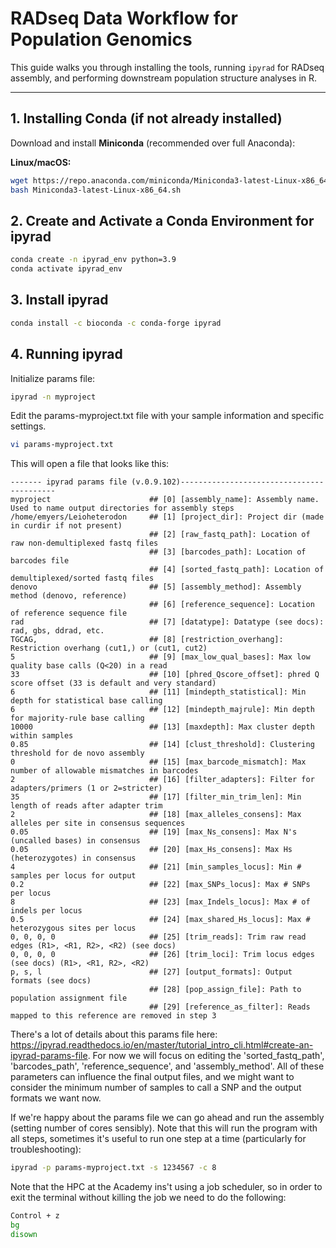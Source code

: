 # RADseq Data Workflow for Population Genomics

This guide walks you through installing the tools, running `ipyrad` for RADseq assembly, and performing downstream population structure analyses in R.

---

## 1. Installing Conda (if not already installed)

Download and install **Miniconda** (recommended over full Anaconda):

**Linux/macOS:**
```bash
wget https://repo.anaconda.com/miniconda/Miniconda3-latest-Linux-x86_64.sh
bash Miniconda3-latest-Linux-x86_64.sh
```

## 2. Create and Activate a Conda Environment for ipyrad
```bash
conda create -n ipyrad_env python=3.9
conda activate ipyrad_env
```

## 3. Install ipyrad
```bash
conda install -c bioconda -c conda-forge ipyrad
```

## 4. Running ipyrad
Initialize params file:
```bash
ipyrad -n myproject
```
Edit the params-myproject.txt file with your sample information and specific settings.
```bash
vi params-myproject.txt
```
This will open a file that looks like this:
```text
------- ipyrad params file (v.0.9.102)------------------------------------------
myproject                      ## [0] [assembly_name]: Assembly name. Used to name output directories for assembly steps
/home/emyers/Leioheterodon     ## [1] [project_dir]: Project dir (made in curdir if not present)
                               ## [2] [raw_fastq_path]: Location of raw non-demultiplexed fastq files
                               ## [3] [barcodes_path]: Location of barcodes file
                               ## [4] [sorted_fastq_path]: Location of demultiplexed/sorted fastq files
denovo                         ## [5] [assembly_method]: Assembly method (denovo, reference)
                               ## [6] [reference_sequence]: Location of reference sequence file
rad                            ## [7] [datatype]: Datatype (see docs): rad, gbs, ddrad, etc.
TGCAG,                         ## [8] [restriction_overhang]: Restriction overhang (cut1,) or (cut1, cut2)
5                              ## [9] [max_low_qual_bases]: Max low quality base calls (Q<20) in a read
33                             ## [10] [phred_Qscore_offset]: phred Q score offset (33 is default and very standard)
6                              ## [11] [mindepth_statistical]: Min depth for statistical base calling
6                              ## [12] [mindepth_majrule]: Min depth for majority-rule base calling
10000                          ## [13] [maxdepth]: Max cluster depth within samples
0.85                           ## [14] [clust_threshold]: Clustering threshold for de novo assembly
0                              ## [15] [max_barcode_mismatch]: Max number of allowable mismatches in barcodes
2                              ## [16] [filter_adapters]: Filter for adapters/primers (1 or 2=stricter)
35                             ## [17] [filter_min_trim_len]: Min length of reads after adapter trim
2                              ## [18] [max_alleles_consens]: Max alleles per site in consensus sequences
0.05                           ## [19] [max_Ns_consens]: Max N's (uncalled bases) in consensus
0.05                           ## [20] [max_Hs_consens]: Max Hs (heterozygotes) in consensus
4                              ## [21] [min_samples_locus]: Min # samples per locus for output
0.2                            ## [22] [max_SNPs_locus]: Max # SNPs per locus
8                              ## [23] [max_Indels_locus]: Max # of indels per locus
0.5                            ## [24] [max_shared_Hs_locus]: Max # heterozygous sites per locus
0, 0, 0, 0                     ## [25] [trim_reads]: Trim raw read edges (R1>, <R1, R2>, <R2) (see docs)
0, 0, 0, 0                     ## [26] [trim_loci]: Trim locus edges (see docs) (R1>, <R1, R2>, <R2)
p, s, l                        ## [27] [output_formats]: Output formats (see docs)
                               ## [28] [pop_assign_file]: Path to population assignment file
                               ## [29] [reference_as_filter]: Reads mapped to this reference are removed in step 3
```
There's a lot of details about this params file here: https://ipyrad.readthedocs.io/en/master/tutorial_intro_cli.html#create-an-ipyrad-params-file. For now we will focus on editing the 'sorted_fastq_path', 'barcodes_path', 'reference_sequence', and 'assembly_method'. All of these parameters can influence the final output files, and we might want to consider the minimum number of samples to call a SNP and the output formats we want now.


If we're happy about the params file we can go ahead and run the assembly (setting number of cores sensibly). Note that this will run the program with all steps, sometimes it's useful to run one step at a time (particularly for troubleshooting):
```bash
ipyrad -p params-myproject.txt -s 1234567 -c 8
```
Note that the HPC at the Academy ins't using a job scheduler, so in order to exit the terminal without killing the job we need to do the following:
```bash
Control + z
bg
disown
```
